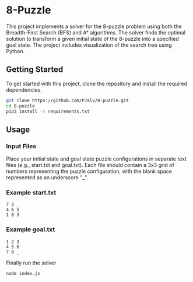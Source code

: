 # 8-Puzzle

This project implements a solver for the 8-puzzle problem using both the Breadth-First Search (BFS) and A* algorithms. The solver finds the optimal solution to transform a given initial state of the 8-puzzle into a specified goal state. The project includes visualization of the search tree using Python.

## Getting Started

To get started with this project, clone the repository and install the required dependencies.

```bash
git clone https://github.com/PJalv/8-puzzle.git
cd 8-puzzle
pip3 install -r requirements.txt
```

## Usage
### Input Files
Place your initial state and goal state puzzle configurations in separate text files (e.g., start.txt and goal.txt). Each file should contain a 3x3 grid of numbers representing the puzzle configuration, with the blank space represented as an underscore "_".

### Example start.txt
```
7 2 _
4 6 5
1 8 3
```

### Example goal.txt
```
1 2 3
4 5 6
7 8 _
```

Finally run the solver
```
node index.js
```

